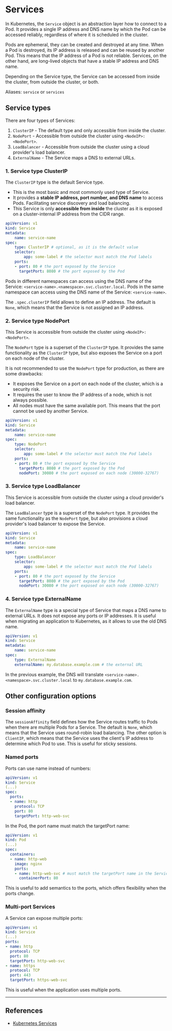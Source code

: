 # Services

In Kubernetes, the `Service` object is an abstraction layer how to connect to a Pod. It provides a single IP address and DNS name by which the Pod can be accessed reliably, regardless of where it is scheduled in the cluster.

Pods are ephemeral, they can be created and destroyed at any time. When a Pod is destroyed, its IP address is released and can be reused by another Pod. This means that the IP address of a Pod is not reliable. Services, on the other hand, are long-lived objects that have a stable IP address and DNS name.

Depending on the Service type, the Service can be accessed from inside the cluster, from outside the cluster, or both.

Aliases: `service` or `services`




## Service types

There are four types of Services:
1. `ClusterIP` - The default type and only accessible from inside the cluster.
2. `NodePort` - Accessible from outside the cluster using `<NodeIP>:<NodePort>`.
3. `LoadBalancer` - Accessible from outside the cluster using a cloud provider's load balancer.
4. `ExternalName` - The Service maps a DNS to external URLs.

### 1. Service type ClusterIP

The `ClusterIP` type is the default Service type. 

- This is the most basic and most commonly used type of Service. 
- It provides a **stable IP address, port number, and DNS name** to access Pods. Facilitating service discovery and load balancing.
- This Service is only **accessible from inside** the cluster as it is exposed on a cluster-internal IP address from the CIDR range. 

```yaml
apiVersion: v1
kind: Service
metadata:
    name: service-name
spec:
    type: ClusterIP # optional, as it is the default value
    selector:
        app: some-label # the selector must match the Pod labels
    ports:
    - port: 80 # the port exposed by the Service
      targetPort: 8080 # the port exposed by the Pod
```

Pods in different namespaces can access using the DNS name of the Service: `<service-name>.<namespace>.svc.cluster.local`. Pods in the same namespace can access using the DNS name of the Service: `<service-name>`.

The `.spec.clusterIP` field allows to define an IP address. The default is `None`, which means that the Service is not assigned an IP address.


### 2. Service type NodePort

This Service is accessible from outside the cluster using `<NodeIP>:<NodePort>`.

The `NodePort` type is a superset of the `ClusterIP` type. It provides the same functionality as the `ClusterIP` type, but also exposes the Service on a port on each node of the cluster.

It is not recommended to use the `NodePort` type for production, as there are some drawbacks:
- It exposes the Service on a port on each node of the cluster, which is a security risk.
- It requires the user to know the IP address of a node, which is not always possible.
- All nodes must have the same available port. This means that the port cannot be used by another Service. 

```yaml
apiVersion: v1
kind: Service
metadata:
    name: service-name
spec:
    type: NodePort
    selector:
        app: some-label # the selector must match the Pod labels
    ports:
    - port: 80 # the port exposed by the Service
      targetPort: 8080 # the port exposed by the Pod
      nodePort: 30080 # the port exposed on each node (30000-32767)
```
 
### 3. Service type LoadBalancer

This Service is accessible from outside the cluster using a cloud provider's load balancer.

The `LoadBalancer` type is a superset of the `NodePort` type. It provides the same functionality as the `NodePort` type, but also provisions a cloud provider's load balancer to expose the Service.

```yaml
apiVersion: v1
kind: Service
metadata:
    name: service-name
spec:
    type: LoadBalancer
    selector:
        app: some-label # the selector must match the Pod labels
    ports:
    - port: 80 # the port exposed by the Service
      targetPort: 8080 # the port exposed by the Pod
      nodePort: 30080 # the port exposed on each node (30000-32767)
```

### 4. Service type ExternalName

The `ExternalName` type is a special type of Service that maps a DNS name to external URLs. It does not expose any ports or IP addresses. It is useful when migrating an application to Kubernetes, as it allows to use the old DNS name.

```yaml
apiVersion: v1
kind: Service
metadata:
    name: service-name
spec:
    type: ExternalName
    externalName: my.database.example.com # the external URL
```

In the previous example, the DNS will translate `<service-name>.<namespace>.svc.cluster.local` to `my.database.example.com`.


## Other configuration options

### Session affinity

The `sessionAffinity` field defines how the Service routes traffic to Pods when there are multiple Pods for a Service. The default is `None`, which means that the Service uses round-robin load balancing. The other option is `ClientIP`, which means that the Service uses the client's IP address to determine which Pod to use. This is useful for sticky sessions.

### Named ports

Ports can use name instead of numbers:

```yaml
apiVersion: v1
kind: Service
(...)
spec:
  ports:
  - name: http
    protocol: TCP
    port: 80
    targetPort: http-web-svc
```

In the Pod, the port name must match the targetPort name:

```yaml
apiVersion: v1
kind: Pod
(...)
spec:
  containers:
  - name: http-web
    image: nginx
    ports:
    - name: http-web-svc # must match the targetPort name in the Service
      containerPort: 80
```

This is useful to add semantics to the ports, which offers flexibility when the ports change.

### Multi-port Services

A Service can expose multiple ports:

```yaml
apiVersion: v1
kind: Service
(...)
ports:
- name: http
  protocol: TCP
  port: 80
  targetPort: http-web-svc
- name: https
  protocol: TCP
  port: 443
  targetPort: https-web-svc
```

This is useful when the application uses multiple ports.

****
## References

- [Kubernetes Services](https://kubernetes.io/docs/concepts/services-networking/service/)

